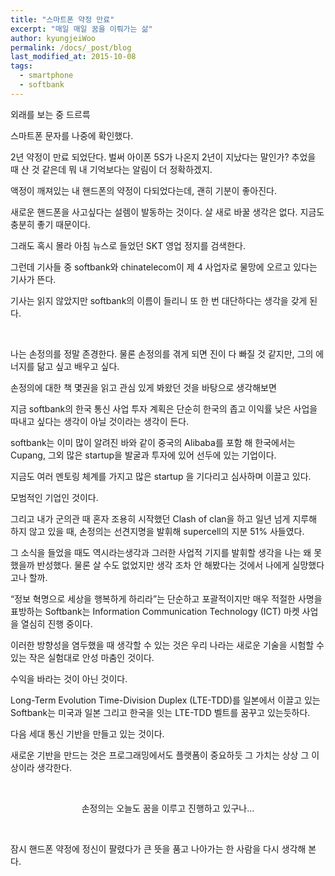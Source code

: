 ```yaml
---
title: "스마트폰 약정 만료"
excerpt: "매일 매일 꿈을 이뤄가는 삶"
author: kyungjeiWoo
permalink: /docs/_post/blog
last_modified_at: 2015-10-08
tags:
  - smartphone
  - softbank
---
```




외래를 보는 중 드르륵

스마트폰 문자를 나중에 확인했다.

2년 약정이 만료 되었단다. 벌써 아이폰 5S가 나온지 2년이 지났다는 말인가? 추었을 때 산 것 같은데 뭐 내 기억보다는 알림이 더 정확하겠지.

액정이 깨져있는 내 핸드폰의 약정이 다되었다는데, 괜히 기분이 좋아진다.

새로운 핸드폰을 사고싶다는 설렘이 발동하는 것이다. 살 새로 바꿀 생각은 없다. 지금도 충분히 좋기 때문이다.

그래도 혹시 몰라 아침 뉴스로 들었던 SKT 영업 정지를 검색한다.

그런데 기사들 중 softbank와 chinatelecom이 제 4 사업자로 물망에 오르고 있다는 기사가 뜬다.

기사는 읽지 않았지만 softbank의 이름이 들리니 또 한 번 대단하다는 생각을 갖게 된다.

&nbsp;

나는 손정의를 정말 존경한다. 물론 손정의를 겪게 되면 진이 다 빠질 것 같지만, 그의 에너지를 닮고 싶고 배우고 싶다.

손정의에 대한 책 몇권을 읽고 관심 있게 봐왔던 것을 바탕으로 생각해보면

지금 softbank의 한국 통신 사업 투자 계획은 단순히 한국의 좁고 이익률 낮은 사업을 따내고 싶다는 생각이 아닐 것이라는 생각이 든다.

softbank는 이미 많이 알려진 바와 같이 중국의 Alibaba를 포함 해 한국에서는 Cupang, 그외 많은 startup을 발굴과 투자에 있어 선두에 있는 기업이다.

지금도 여러 멘토링 체계를 가지고 많은 startup 을 기다리고 심사하며 이끌고 있다.

모범적인 기업인 것이다.

그리고 내가 군의관 때 혼자 조용히 시작했던 Clash of clan을 하고 일년 넘게 지루해 하지 않고 있을 때, 손정의는 선견지명을 발휘해 supercell의 지분 51% 사들였다.

그 소식을 들었을 때도 역시라는생각과 그러한 사업적 기지를 발휘할 생각을 나는 왜 못 했을까 반성했다. 물론 살 수도 없었지만 생각 조차 안 해봤다는 것에서 나에게 실망했다고나 할까.

&#8220;정보 혁명으로 세상을 행복하게 하리라&#8221;는 단순하고 포괄적이지만 매우 적절한 사명을 표방하는 Softbank는 Information Communication Technology (ICT) 마켓 사업을 열심히 진행 중이다.

이러한 방향성을 염두했을 때 생각할 수 있는 것은 우리 나라는 새로운 기술을 시험할 수 있는 작은 실험대로 안성 마춤인 것이다.

수익을 바라는 것이 아닌 것이다.

Long-Term Evolution Time-Division Duplex (LTE-TDD)를 일본에서 이끌고 있는 Softbank는 미국과 일본 그리고 한국을 잇는 LTE-TDD 벨트를 꿈꾸고 있는듯하다.

다음 세대 통신 기반을 만들고 있는 것이다.

새로운 기반을 만드는 것은 프로그래밍에서도 플랫폼이 중요하듯 그 가치는 상상 그 이상이라 생각한다.

&nbsp;

<p style="text-align: center;">
  손정의는 오늘도 꿈을 이루고 진행하고 있구나&#8230;
</p>

&nbsp;

잠시 핸드폰 약정에 정신이 팔렸다가 큰 뜻을 품고 나아가는 한 사람을 다시 생각해 본다.

&nbsp;

&nbsp;
